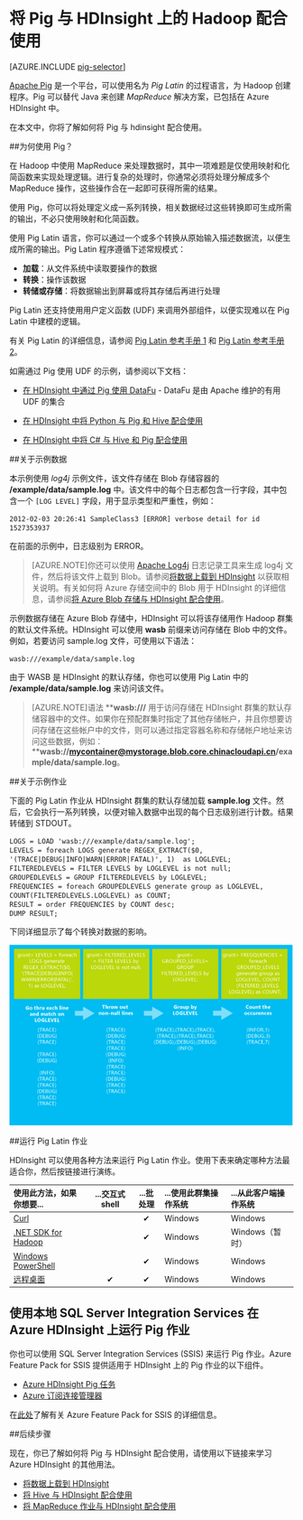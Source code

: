 <properties
   pageTitle="在 HDInsight 中使用 Hadoop Pig | Windows Azure"
   description="了解如何将 Pig 与 HDInsight 上的 Hadoop 配合使用。"
   services="hdinsight"
   documentationCenter=""
   authors="Blackmist"
   manager="paulettm"
   editor="cgronlun"
	tags="azure-portal"/>

<tags
	ms.service="hdinsight"
	ms.date="11/06/2015"
	wacn.date="01/15/2016"/>

# 将 Pig 与 HDInsight 上的 Hadoop 配合使用

[AZURE.INCLUDE [pig-selector](../includes/hdinsight-selector-use-pig.md)]

[Apache Pig](http://pig.apache.org/) 是一个平台，可以使用名为 *Pig Latin* 的过程语言，为 Hadoop 创建程序。Pig 可以替代 Java 来创建 *MapReduce* 解决方案，已包括在 Azure HDInsight 中。

在本文中，你将了解如何将 Pig 与 hdinsight 配合使用。

##<a id="why"></a>为何使用 Pig？

在 Hadoop 中使用 MapReduce 来处理数据时，其中一项难题是仅使用映射和化简函数来实现处理逻辑。进行复杂的处理时，你通常必须将处理分解成多个 MapReduce 操作，这些操作合在一起即可获得所需的结果。

使用 Pig，你可以将处理定义成一系列转换，相关数据经过这些转换即可生成所需的输出，不必只使用映射和化简函数。

使用 Pig Latin 语言，你可以通过一个或多个转换从原始输入描述数据流，以便生成所需的输出。Pig Latin 程序遵循下述常规模式：

- **加载**：从文件系统中读取要操作的数据
- **转换**：操作该数据
- **转储或存储**：将数据输出到屏幕或将其存储后再进行处理

Pig Latin 还支持使用用户定义函数 (UDF) 来调用外部组件，以便实现难以在 Pig Latin 中建模的逻辑。

有关 Pig Latin 的详细信息，请参阅 [Pig Latin 参考手册 1](http://pig.apache.org/docs/r0.7.0/piglatin_ref1.html) 和 [Pig Latin 参考手册 2](http://pig.apache.org/docs/r0.7.0/piglatin_ref2.html)。

如需通过 Pig 使用 UDF 的示例，请参阅以下文档：

* [在 HDInsight 中通过 Pig 使用 DataFu](/documentation/articles/hdinsight-hadoop-use-pig-datafu-udf) - DataFu 是由 Apache 维护的有用 UDF 的集合

* [在 HDInsight 中将 Python 与 Pig 和 Hive 配合使用](/documentation/articles/hdinsight-python)

* [在 HDInsight 中将 C# 与 Hive 和 Pig 配合使用](/documentation/articles/hdinsight-hadoop-hive-pig-udf-dotnet-csharp)

##<a id="data"></a>关于示例数据

本示例使用 *log4j* 示例文件，该文件存储在 Blob 存储容器的 **/example/data/sample.log** 中。该文件中的每个日志都包含一行字段，其中包含一个 `[LOG LEVEL]` 字段，用于显示类型和严重性，例如：

	2012-02-03 20:26:41 SampleClass3 [ERROR] verbose detail for id 1527353937

在前面的示例中，日志级别为 ERROR。

> [AZURE.NOTE]你还可以使用 [Apache Log4j](http://zh.wikipedia.org/wiki/Log4j) 日志记录工具来生成 log4j 文件，然后将该文件上载到 Blob。请参阅[将数据上载到 HDInsight](/documentation/articles/hdinsight-upload-data) 以获取相关说明。有关如何将 Azure 存储空间中的 Blob 用于 HDInsight 的详细信息，请参阅[将 Azure Blob 存储与 HDInsight 配合使用](/documentation/articles/hdinsight-hadoop-use-blob-storage)。

示例数据存储在 Azure Blob 存储中，HDInsight 可以将该存储用作 Hadoop 群集的默认文件系统。HDInsight 可以使用 **wasb** 前缀来访问存储在 Blob 中的文件。例如，若要访问 sample.log 文件，可使用以下语法：

	wasb:///example/data/sample.log

由于 WASB 是 HDInsight 的默认存储，你也可以使用 Pig Latin 中的 **/example/data/sample.log** 来访问该文件。

> [AZURE.NOTE]语法 ****wasb:///** 用于访问存储在 HDInsight 群集的默认存储容器中的文件。如果你在预配群集时指定了其他存储帐户，并且你想要访问存储在这些帐户中的文件，则可以通过指定容器名称和存储帐户地址来访问这些数据，例如：****wasb://mycontainer@mystorage.blob.core.chinacloudapi.cn/example/data/sample.log**。


##<a id="job"></a>关于示例作业

下面的 Pig Latin 作业从 HDInsight 群集的默认存储加载 **sample.log** 文件。然后，它会执行一系列转换，以便对输入数据中出现的每个日志级别进行计数。结果转储到 STDOUT。

	LOGS = LOAD 'wasb:///example/data/sample.log';
	LEVELS = foreach LOGS generate REGEX_EXTRACT($0, '(TRACE|DEBUG|INFO|WARN|ERROR|FATAL)', 1)  as LOGLEVEL;
	FILTEREDLEVELS = FILTER LEVELS by LOGLEVEL is not null;
	GROUPEDLEVELS = GROUP FILTEREDLEVELS by LOGLEVEL;
	FREQUENCIES = foreach GROUPEDLEVELS generate group as LOGLEVEL, COUNT(FILTEREDLEVELS.LOGLEVEL) as COUNT;
	RESULT = order FREQUENCIES by COUNT desc;
	DUMP RESULT;

下同详细显示了每个转换对数据的影响。

![转换的图形表示形式][image-hdi-pig-data-transformation]

##<a id="run"></a>运行 Pig Latin 作业

HDInsight 可以使用各种方法来运行 Pig Latin 作业。使用下表来确定哪种方法最适合你，然后按链接进行演练。

| **使用此方法**，如果你想要... | ...**交互式** shell | ...**批处理** | ...使用此**群集操作系统** | ...从此**客户端操作系统** |
|:--------------------------------------------------------------|:---------------------------:|:-----------------------:|:------------------------------------------|:-----------------------------------------|
| [Curl](/documentation/articles/hdinsight-hadoop-use-pig-curl) | &nbsp; | ✔ | Windows | Windows |
| [.NET SDK for Hadoop](/documentation/articles/hdinsight-hadoop-use-pig-dotnet-sdk-v1) | &nbsp; | ✔ | Windows | Windows（暂时） |
| [Windows PowerShell](/documentation/articles/hdinsight-hadoop-use-pig-powershell) | &nbsp; | ✔ | Windows | Windows |
| [远程桌面](/documentation/articles/hdinsight-hadoop-use-pig-remote-desktop) | ✔ | ✔ | Windows | Windows |


## 使用本地 SQL Server Integration Services 在 Azure HDInsight 上运行 Pig 作业

你也可以使用 SQL Server Integration Services (SSIS) 来运行 Pig 作业。Azure Feature Pack for SSIS 提供适用于 HDInsight 上的 Pig 作业的以下组件。


- [Azure HDInsight Pig 任务][pigtask]
- [Azure 订阅连接管理器][connectionmanager]


在[此处][ssispack]了解有关 Azure Feature Pack for SSIS 的详细信息。


##<a id="nextsteps"></a>后续步骤

现在，你已了解如何将 Pig 与 HDInsight 配合使用，请使用以下链接来学习 Azure HDInsight 的其他用法。

* [将数据上载到 HDInsight][hdinsight-upload-data]
* [将 Hive 与 HDInsight 配合使用][hdinsight-use-hive]
* [将 MapReduce 作业与 HDInsight 配合使用][hdinsight-use-mapreduce]

[check]: ./media/hdinsight-use-pig/hdi.checkmark.png

[apachepig-home]: http://pig.apache.org/
[putty]: http://www.chiark.greenend.org.uk/~sgtatham/putty/download.html
[curl]: http://curl.haxx.se/
[pigtask]: http://msdn.microsoft.com/zh-cn/library/mt146781(v=sql.120).aspx
[connectionmanager]: http://msdn.microsoft.com/zh-cn/library/mt146773(v=sql.120).aspx
[ssispack]: http://msdn.microsoft.com/zh-cn/library/mt146770(v=sql.120).aspx

[hdinsight-storage]: /documentation/articles/hdinsight-hadoop-use-blob-storage
[hdinsight-upload-data]: /documentation/articles/hdinsight-upload-data
[hdinsight-get-started]: /documentation/articles/hdinsight-hadoop-tutorial-get-started-windows-v1
[hdinsight-admin-powershell]: /documentation/articles/hdinsight-administer-use-powershell

[hdinsight-use-hive]: /documentation/articles/hdinsight-use-hive
[hdinsight-use-mapreduce]: /documentation/articles/hdinsight-use-mapreduce

[hdinsight-provision]: /documentation/articles/hdinsight-provision-clusters-v1
[hdinsight-submit-jobs]: /documentation/articles/hdinsight-submit-hadoop-jobs-programmatically#mapreduce-sdk

[Powershell-install-configure]: /documentation/articles/powershell-install-configure

[powershell-start]: http://technet.microsoft.com/zh-cn/library/hh847889.aspx

[image-hdi-log4j-sample]: ./media/hdinsight-use-pig/HDI.wholesamplefile.png
[image-hdi-pig-data-transformation]: ./media/hdinsight-use-pig/HDI.DataTransformation.gif
[image-hdi-pig-powershell]: ./media/hdinsight-use-pig/hdi.pig.powershell.png
[image-hdi-pig-architecture]: ./media/hdinsight-use-pig/HDI.Pig.Architecture.png

<!---HONumber=Mooncake_1207_2015-->